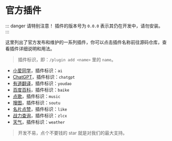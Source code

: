 # 官方插件

::: danger 请特别注意！
插件的版本号为 `0.0.0` 表示其仍在开发中，请勿安装。
:::

这里列出了官方发布和维护的一系列插件，你可以点击插件名称前往源码仓库，查看插件详细说明和用法。

> 插件标识，即：`/plugin add <name>` 里的 `name`。

- [小爱同学](https://github.com/KiviBotLab/kivibot-plugin-ai)，插件标识：`ai`
- [ChatGPT](https://github.com/KiviBotLab/kivibot-plugin-chatgpt)，插件标识：`chatgpt`
- [有道翻译](https://github.com/KiviBotLab/kivibot-plugin-youdao)，插件标识：`youdao`
- [百度百科](https://github.com/KiviBotLab/kivibot-plugin-baike)，插件标识：`baike`
- [点歌](https://github.com/KiviBotLab/kivibot-plugin-music)，插件标识：`music`
- [搜图](https://github.com/KiviBotLab/kivibot-plugin-soutu)，插件标识：`soutu`
- [名片点赞](https://github.com/KiviBotLab/kivibot-plugin-like)，插件标识：`like`
- [战力查询](https://github.com/KiviBotLab/kivibot-plugin-zlcx)，插件标识：`zlcx`
- [天气](https://github.com/KiviBotLab/kivibot-plugin-weather)，插件标识：`weather`

> 开发不易，点个不要钱的 star 就是对我们的最大支持。
